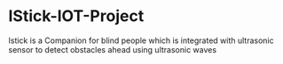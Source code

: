 # IStick-IOT-Project
Istick is a Companion for blind people which is integrated with ultrasonic sensor to detect obstacles ahead using ultrasonic waves
